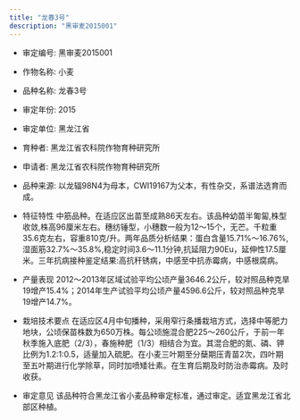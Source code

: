 ```yaml
---
title: "龙春3号"
description: "黑审麦2015001"
---
```

* 审定编号:  黑审麦2015001

*  作物名称:  小麦

*  品种名称:  龙春3号

*  审定年份:  2015

*  审定单位:  黑龙江省

* 育种者:  黑龙江省农科院作物育种研究所

*  申请者:  黑龙江省农科院作物育种研究所

*  品种来源:  以龙辐98N4为母本，CWI19167为父本，有性杂交，系谱法选育而成。

*  特征特性
中筋品种。在适应区出苗至成熟86天左右。该品种幼苗半匍匐,株型收敛,株高96厘米左右。穗纺锤型，小穗数一般为12～15个，无芒。千粒重35.6克左右，容重810克/升。两年品质分析结果：蛋白含量15.71%～16.76%,湿面筋32.7%～35.8%,稳定时间3.6～11.1分钟,抗延阻力90Eu，延伸性17.5厘米。三年抗病接种鉴定结果:高抗秆锈病，中感至中抗赤霉病，中感根腐病。

*  产量表现
2012～2013年区域试验平均公顷产量3646.2公斤，较对照品种克旱19增产15.4%；2014年生产试验平均公顷产量4596.6公斤，较对照品种克旱19增产14.7%。

*  栽培技术要点
在适应区4月中旬播种，采用窄行条播栽培方式，选择中等肥力地块，公顷保苗株数为650万株。每公顷施混合肥225～260公斤，于前一年秋季施入底肥（2/3），春施种肥（1/3）相结合为宜。其混合肥的氮、磷、钾比例为1.2:1:0.5，适量加入硫肥。在小麦三叶期至分蘖期压青苗2次，四叶期至五叶期进行化学除草，同时加喷矮壮素。在生育后期及时防治赤霉病。及时收获。

*  审定意见
该品种符合黑龙江省小麦品种审定标准，通过审定。适宜黑龙江省北部区种植。
